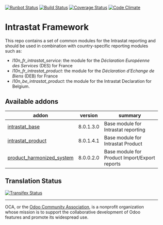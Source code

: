 [![Runbot Status](https://runbot.odoo-community.org/runbot/badge/flat/227/8.0.svg)](https://runbot.odoo-community.org/runbot/repo/github-com-oca-intrastat-227)
[![Build Status](https://travis-ci.org/OCA/intrastat.svg?branch=8.0)](https://travis-ci.org/OCA/intrastat)
[![Coverage Status](https://coveralls.io/repos/OCA/intrastat/badge.svg?branch=8.0&service=github)](https://coveralls.io/github/OCA/intrastat?branch=8.0)
[![Code Climate](https://codeclimate.com/github/OCA/intrastat/badges/gpa.svg)](https://codeclimate.com/github/OCA/intrastat)

Intrastat Framework
===================

This repo contains a set of common modules for the Intrastat reporting and
should be used in combination with country-specific reporting modules
such as:

- *l10n_fr_intrastat_service*:
  the module for the *Déclaration Européenne des Services* (DES) for France
- *l10n_fr_intrastat_product*:
  the module for the *Déclaration d'Echange de Biens* (DEB) for France
- *l10n_be_intrastat_product*:
  the module for the Intrastat Declaration for Belgium.

[//]: # (addons)
Available addons
----------------
addon | version | summary
--- | --- | ---
[intrastat_base](intrastat_base/) | 8.0.1.3.0 | Base module for Intrastat reporting
[intrastat_product](intrastat_product/) | 8.0.1.4.1 | Base module for Intrastat Product
[product_harmonized_system](product_harmonized_system/) | 8.0.0.2.0 | Base module for Product Import/Export reports

[//]: # (end addons)

Translation Status
------------------
[![Transifex Status](https://www.transifex.com/projects/p/OCA-intrastat-8-0/chart/image_png)](https://www.transifex.com/projects/p/OCA-intrastat-8-0)

----

OCA, or the [Odoo Community Association](http://odoo-community.org/), is a nonprofit organization whose
mission is to support the collaborative development of Odoo features and
promote its widespread use.
